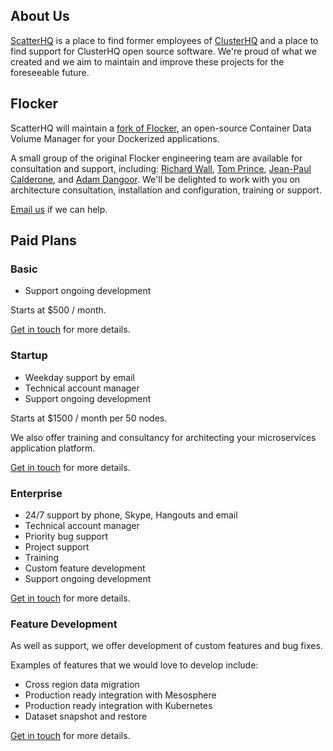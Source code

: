 ## About Us

[ScatterHQ](https://github.com/orgs/ScatterHQ/) is a place to find former employees of [ClusterHQ](https://clusterhq.com)
and a place to find support for ClusterHQ open source software.
We're proud of what we created and we aim to maintain and improve these projects for the foreseeable future.

## Flocker

ScatterHQ will maintain a [fork of Flocker](https://github.com/ScatterHQ/flocker), an open-source Container Data Volume Manager for your Dockerized applications.

A small group of the original Flocker engineering team are available for consultation and support, including:
[Richard Wall](https://github.com/wallrj),
[Tom Prince](https://github.com/tomprince),
[Jean-Paul Calderone](https://github.com/exarkun), and
[Adam Dangoor](https://github.com/adamtheturtle).
We'll be delighted to work with you on architecture consultation, installation and configuration, training or support.

[Email us](mailto:flocker-team@scatterhq.com) if we can help.

## Paid Plans

### Basic

* Support ongoing development

Starts at $500 / month.

[Get in touch](mailto:flocker-team@scatterhq.com) for more details.

### Startup

* Weekday support by email
* Technical account manager
* Support ongoing development

Starts at $1500 / month per 50 nodes.

We also offer training and consultancy for architecting your microservices application platform.

[Get in touch](mailto:flocker-team@scatterhq.com) for more details.

### Enterprise

* 24/7 support by phone, Skype, Hangouts and email
* Technical account manager
* Priority bug support
* Project support
* Training
* Custom feature development
* Support ongoing development

[Get in touch](mailto:flocker-team@scatterhq.com) for more details.

### Feature Development

As well as support, we offer development of custom features and bug fixes.

Examples of features that we would love to develop include:

* Cross region data migration
* Production ready integration with Mesosphere
* Production ready integration with Kubernetes
* Dataset snapshot and restore

[Get in touch](mailto:flocker-team@scatterhq.com) for more details.
